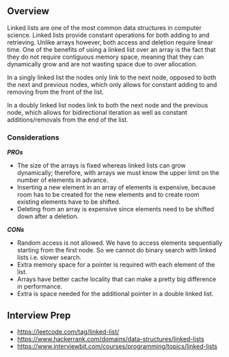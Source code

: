## Overview

Linked lists are one of the most common data structures in computer science.  Linked lists provide constant operations for both adding to and retrieving.  Unlike arrays however, both access and deletion require linear time.  One of the benefits of using a linked list over an array is the fact that they do not require contiguous memory space, meaning that they can dynamically grow and are not wasting space due to over allocation.

In a singly linked list the nodes only link to the next node, opposed to both the next and previous nodes, which only allows for constant adding to and removing from the front of the list.

In a doubly linked list nodes link to both the next node and the previous node, which allows for bidirectional iteration as well as constant additions/removals from the end of the list.

### Considerations

***PROs***
* The size of the arrays is fixed whereas linked lists can grow dynamically; therefore, with arrays we must know the upper limit on the number of elements in advance. 
* Inserting a new element in an array of elements is expensive, because room has to be created for the new elements and to create room existing elements have to be shifted.
* Deleting from an array is expensive since elements need to be shifted down after a deletion.

***CONs***
* Random access is not allowed. We have to access elements sequentially starting from the first node.  So we cannot do binary search with linked lists i.e. slower search.
* Extra memory space for a pointer is required with each element of the list.
* Arrays have better cache locality that can make a pretty big difference in performance.
* Extra is space needed for the additional pointer in a double linked list.

## Interview Prep

* https://leetcode.com/tag/linked-list/
* https://www.hackerrank.com/domains/data-structures/linked-lists
* https://www.interviewbit.com/courses/programming/topics/linked-lists